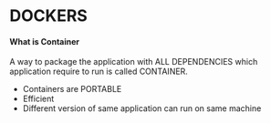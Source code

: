 #          DOCKERS	
#### What is Container

A way to package the application with ALL DEPENDENCIES which application require to run is called CONTAINER. 

* Containers are PORTABLE
* Efficient
* Different version of same application can run on same machine

